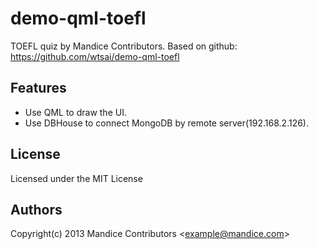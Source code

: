 demo-qml-toefl
==============

TOEFL quiz by Mandice Contributors. 
Based on github: https://github.com/wtsai/demo-qml-toefl

Features
-

* Use QML to draw the UI.
* Use DBHouse to connect MongoDB by remote server(192.168.2.126).

License
-
Licensed under the MIT License

Authors
-
Copyright(c) 2013 Mandice Contributors <<example@mandice.com>>